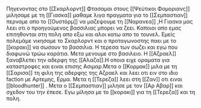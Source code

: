 Πηγενοντας στο [[Σκαρλορντ]]
Φτασαμαι στους [[Ψεύτικοι Φομοριανς]]  μιλησαμε με τη [[Γιασκα]] μαθαμε λιγα πραγματα για το [[Σεμπαστιαν]]  περναμε απο το [[Ουστόρμ]] να μαζεψουμε τη [[Ναρανεα]]
,Η Γιασκα μας λεει οτι ο προηγούμενος βασσιλιας μπορει να ζεει.
Καποιοι απο εμας επιτηθονται στη πολη απο εξω και αλοι κατω απο το τουνελ.
Εμείς πολεμάμε νικησαμε το Σκαρλορντ και ο προταγωνοστης παει με το [[κορακι]] να σωσουν το βασσιλια.
Η τερεσα των σωζει και εγω που διαφωνώ τρώω καράτια.
Μετα μενουμε στο βασιλειο.
Η [[Αζραελ]] ξαναβλεπει την αδερφη της [[Αλαζα]].Η οποια ειχε οραματα για καταστροφες και ειναι επισης Ασιμαρ.Μετα ο [[Κορμακ]] μιλα με τη [[Σαρισα]] τη φιλη της αδερφης της Αζραελ και λεει οτι ειν στο ιδιο faction με Αρτεμης, Ερμα.
Μετα η [[Τερεζα]] λεει στη [[Ζαν]] οτι ειναι [[bloodhunter]] .
Μετα ο [[Σεμπαστιαν]] μιλησε με τον [[Αρ Αβαρ]] και σχεδον του την έπεσε.
Εγω μίλησα με το [[κορακι]] για τη [[Τερεζα]] και τη πολη.